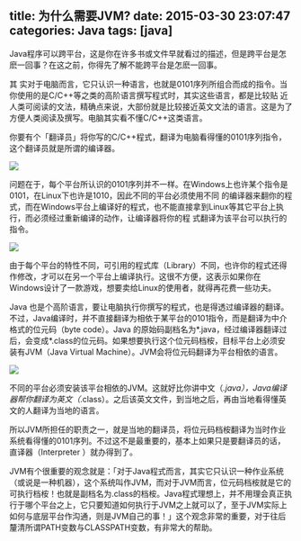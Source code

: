 title: 为什么需要JVM?
date: 2015-03-30 23:07:47
categories: Java
tags: [java]
---

Java程序可以跨平台，这是你在许多书或文件早就看过的描述，但是跨平台是怎麽一回事？在这之前，你得先了解不能跨平台是怎麽一回事。

其 实对于电脑而言，它只认识一种语言，也就是0101序列所组合而成的指令。当你使用的是C/C++等之类的高阶语言撰写程式时，其实这些语言，都是比较贴 近人类可阅读的文法，精确点来说，大部份就是比较接近英文文法的语言。这是为了方便人类阅读及撰写。电脑其实看不懂C/C++这类语言。<!--more-->

你要有个「翻译员」将你写的C/C++程式，翻译为电脑看得懂的0101序列指令，这个翻译员就是所谓的编译器。

![](/img/compiler.png)


问题在于，每个平台所认识的0101序列并不一样。在Windows上也许某个指令是0101，在Linux下也许是1010，因此不同的平台必须使用不同 的编译器来翻你的程式，而在Windows平台上编译好的程式，也不能直接拿到Linux等其它平台上执行，而必须经过重新编译的动作，让编译器将你的程 式翻译为该平台可以执行的指令。

![](/img/c-compiler.png)

由于每个平台的特性不同，可引用的程式库（Library）不同，也许你的程式还得作修改，才可以在另一个平台上编译执行。这很不方便，这表示如果你在Windows设计了一款游戏，想要卖给Linux的使用者，就得再花费一些功夫。

Java 也是个高阶语言，要让电脑执行你撰写的程式，也是得透过编译器的翻译。不过，Java编译时，并不直接翻译为相依于某平台的0101指令，而是翻译为中介 格式的位元码（byte code）。Java 的原始码副档名为*.java，经过编译器翻译过后，会变成*.class的位元码。如果想要执行这个位元码档桉，目标平台上必须安装有JVM（Java Virtual Machine）。JVM会将位元码翻译为平台相依的语言。

![](/img/java-compiler.png)

不同的平台必须安装该平台相依的JVM。这就好比你讲中文（*.java），Java编译器帮你翻译为英文（*.class）。之后该英文文件，到当地之后，再由当地看得懂英文的人翻译为当地的语言。

所以JVM所担任的职责之一，就是当地的翻译员，将位元码档桉翻译为当时作业系统看得懂的0101序列。不过这不是最重要的，基本上如果只是要翻译员的话，直译器（Interpreter ）就办得到了。

JVM有个很重要的观念就是：「对于Java程式而言，其实它只认识一种作业系统（或说是一种机器），这个系统叫作JVM，而对于JVM而言，位元码档桉就是它的可执行档桉！也就是副档名为.class的档桉。Java程式理想上，并不用理会真正执行于哪个平台之上，它只要知道如何执行于JVM之上就可以了，至于JVM实际上如何与底层平台作沟通，则是JVM自己的事！」这个观念非常的重要，对于往后釐清所谓PATH变数与CLASSPATH变数，有非常大的帮助。